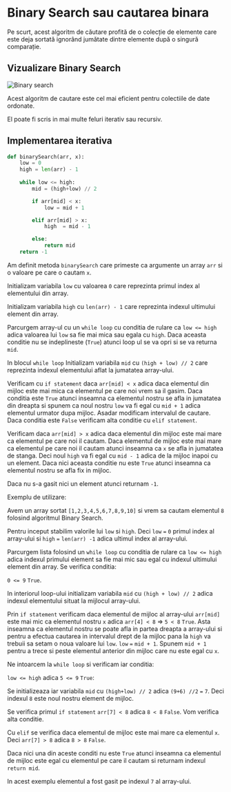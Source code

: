 # Binary Search sau cautarea binara

Pe scurt, acest algoritm de căutare profită de o colecție de elemente care este deja sortată ignorând jumătate dintre elemente după o singură comparație.

## Vizualizare Binary Search

![Binary search](https://ds1-iiith.vlabs.ac.in/exp/unsorted-arrays/binary-search/images/binary_search_stepwise.png)

Acest algoritm de cautare este cel mai eficient pentru colectiile de date ordonate.

El poate fi scris in mai multe feluri iterativ sau recursiv.

## Implementarea iterativa

```python
def binarySearch(arr, x):
    low = 0
    high = len(arr) - 1
    
    while low <= high:
        mid = (high+low) // 2

        if arr[mid] < x:
            low = mid + 1

        elif arr[mid] > x:
            high  = mid - 1

        else:
            return mid
    return -1
```

Am definit metoda `binarySearch` care primeste ca argumente un array `arr` si o valoare pe care o cautam `x`.

Initializam variabila `low` cu valoarea `0` care reprezinta primul index al elementului din array.

Initializam variabila `high` cu `len(arr) - 1` care reprezinta indexul ultimului element din array.

Parcurgem array-ul cu un `while loop` cu conditia de rulare ca `low <= high` adica valoarea lui `low` sa fie mai mica sau egala cu `high`. Daca aceasta conditie nu se indeplineste (`True`) atunci loop ul se va opri si se va returna `mid`.

In blocul `while loop` Initializam variabila `mid` cu `(high + low) // 2` care reprezinta indexul elementului aflat la jumatatea array-ului.

Verificam cu `if statement` daca `arr[mid] < x` adica daca elementul din mijloc este mai mica ca elementul pe care noi vrem sa il gasim. Daca conditia este `True` atunci inseamna ca elementul nostru se afla in jumatatea din dreapta si spunem ca noul nostru `low` va fi egal cu `mid + 1` adica elementul urmator dupa mijloc. Asadar modificam intervalul de cautare. Daca conditia este `False` verificam alta conditie cu `elif statement`.

Verificam daca `arr[mid] > x` adica daca elementul din mijloc este mai mare ca elementul pe care noi il cautam. Daca elementul de mijloc este mai mare ca elementul pe care noi il cautam atunci inseamna ca `x` se afla in jumatatea de stanga. Deci noul `high` va fi egal cu `mid - 1` adica de la mijloc inapoi cu un element. Daca nici aceasta conditie nu este `True` atunci inseamna ca elementul nostru se afla fix in mijloc. 

Daca nu s-a gasit nici un element atunci returnam `-1`.

Exemplu de utilizare:

Avem un array sortat `[1,2,3,4,5,6,7,8,9,10]` si vrem sa cautam elementul `8` folosind algoritmul Binary Search.

Pentru inceput stabilim valorile lui `low` si `high`. Deci `low` `=` `0` primul index al array-ului si `high` `=` `len(arr) -1` adica ultimul index al array-ului.

Parcurgem lista folosind un `while loop` cu conditia de rulare ca `low <= high` adica indexul primului element sa fie mai mic sau egal cu indexul ultimului element din array. Se verifica conditia:

`0 <= 9` `True`.

In interiorul loop-ului initializam variabila `mid` cu `(high + low) // 2` adica indexul elementului situat la mijlocul array-ului.

Prin `if statement` verificam daca elementul de mijloc al array-ului `arr[mid]` este mai mic ca elementul nostru `x` adica `arr[4] < 8` => `5 < 8` `True`. Asta inseamna ca elementul nostru se poate afla in partea dreapta a array-ului si pentru a efectua cautarea in intervalul drept de la mijloc pana la `high` va trebuii sa setam o noua valoare lui `low`. `low` `=` `mid + 1`. Spunem `mid + 1 ` pentru a trece si peste elementul anterior din mijloc care nu este egal cu `x`.

Ne intoarcem la `while loop` si verificam iar conditia:

`low <= high` adica `5 <= 9` `True`:

Se initializeaza iar variabila `mid` cu `(high+low) // 2` adica `(9+6) //2` `=` `7`. Deci indexul `8` este noul nostru element de mijloc.

Se verifica primul `if statement` `arr[7] < 8` adica `8 < 8` `False`. Vom verifica alta conditie.

Cu `elif` se verifica daca elementul de mijloc este mai mare ca elementul `x`. Deci `arr[7] > 8` adica `8 > 8` `False`. 

Daca nici una din aceste conditi nu este `True` atunci inseamna ca elementul de mijloc este egal cu elementul pe care il cautam si returnam indexul `return mid`.

In acest exemplu elementul a fost gasit pe indexul `7` al array-ului.






 
